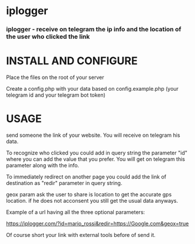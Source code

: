 # iplogger

### iplogger - receive on telegram the ip info and the location of the user who clicked the link

# INSTALL AND CONFIGURE

Place the files on the root of your server 

Create a config.php with your data based on config.example.php (your telegram id and your telegram bot token)

# USAGE

send someone the link of your website.
You will receive on telegram his data.

To recognize who clicked you could add in query string the parameter "id" where you can add the value that you prefer. You will get on telegram this parameter along with the info.

To immediately redirect on another page you could add the link of destination as "redir" parameter in query string.

geox param ask the user to share is location to get the accurate gps location. if he does not acconsent you still get the usual data anyways.

Example of a url having all the three optional parameters:

https://iplogger.com/?id=mario_rossi&redir=https://Google.com&geox=true

Of course short your link with external tools before of send it.
